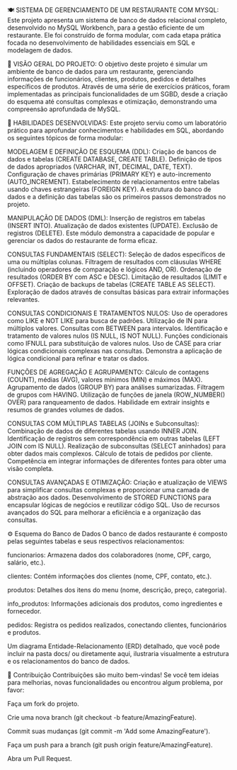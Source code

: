 🍽️ SISTEMA DE GERENCIAMENTO DE UM RESTAURANTE COM MYSQL:
Este projeto apresenta um sistema de banco de dados relacional completo, desenvolvido no MySQL Workbench, para a gestão eficiente de um restaurante. Ele foi construído de forma modular, com cada etapa prática focada no desenvolvimento de habilidades essenciais em SQL e modelagem de dados.

🌟 VISÃO GERAL DO PROJETO:
O objetivo deste projeto é simular um ambiente de banco de dados para um restaurante, gerenciando informações de funcionários, clientes, produtos, pedidos e detalhes específicos de produtos. Através de uma série de exercícios práticos, foram implementadas as principais funcionalidades de um SGBD, desde a criação do esquema até consultas complexas e otimização, demonstrando uma compreensão aprofundada de MySQL.

🚀 HABILIDADES DESENVOLVIDAS:
Este projeto serviu como um laboratório prático para aprofundar conhecimentos e habilidades em SQL, abordando os seguintes tópicos de forma modular:

MODELAGEM E DEFINIÇÃO DE ESQUEMA (DDL):
Criação de bancos de dados e tabelas (CREATE DATABASE, CREATE TABLE).
Definição de tipos de dados apropriados (VARCHAR, INT, DECIMAL, DATE, TEXT).
Configuração de chaves primárias (PRIMARY KEY) e auto-incremento (AUTO_INCREMENT).
Estabelecimento de relacionamentos entre tabelas usando chaves estrangeiras (FOREIGN KEY).
A estrutura do banco de dados e a definição das tabelas são os primeiros passos demonstrados no projeto.

MANIPULAÇÃO DE DADOS (DML):
Inserção de registros em tabelas (INSERT INTO).
Atualização de dados existentes (UPDATE).
Exclusão de registros (DELETE).
Este módulo demonstra a capacidade de popular e gerenciar os dados do restaurante de forma eficaz.

CONSULTAS FUNDAMENTAIS (SELECT):
Seleção de dados específicos de uma ou múltiplas colunas.
Filtragem de resultados com cláusulas WHERE (incluindo operadores de comparação e lógicos AND, OR).
Ordenação de resultados (ORDER BY com ASC e DESC).
Limitação de resultados (LIMIT e OFFSET).
Criação de backups de tabelas (CREATE TABLE AS SELECT).
Exploração de dados através de consultas básicas para extrair informações relevantes.

CONSULTAS CONDICIONAIS E TRATAMENTOS NULOS:
Uso de operadores como LIKE e NOT LIKE para busca de padrões.
Utilização de IN para múltiplos valores.
Consultas com BETWEEN para intervalos.
Identificação e tratamento de valores nulos (IS NULL, IS NOT NULL).
Funções condicionais como IFNULL para substituição de valores nulos.
Uso de CASE para criar lógicas condicionais complexas nas consultas.
Demonstra a aplicação de lógica condicional para refinar e tratar os dados.

FUNÇÕES DE AGREGAÇÃO E AGRUPAMENTO:
Cálculo de contagens (COUNT), médias (AVG), valores mínimos (MIN) e máximos (MAX).
Agrupamento de dados (GROUP BY) para análises sumarizadas.
Filtragem de grupos com HAVING.
Utilização de funções de janela (ROW_NUMBER() OVER) para ranqueamento de dados.
Habilidade em extrair insights e resumos de grandes volumes de dados.

CONSULTAS COM MÚLTIPLAS TABELAS (JOINs e Subconsultas):
Combinação de dados de diferentes tabelas usando INNER JOIN.
Identificação de registros sem correspondência em outras tabelas (LEFT JOIN com IS NULL).
Realização de subconsultas (SELECT aninhados) para obter dados mais complexos.
Cálculo de totais de pedidos por cliente.
Competência em integrar informações de diferentes fontes para obter uma visão completa.

CONSULTAS AVANÇADAS E OTIMIZAÇÃO:
Criação e atualização de VIEWS para simplificar consultas complexas e proporcionar uma camada de abstração aos dados.
Desenvolvimento de STORED FUNCTIONS para encapsular lógicas de negócios e reutilizar código SQL.
Uso de recursos avançados do SQL para melhorar a eficiência e a organização das consultas.

⚙️ Esquema do Banco de Dados
O banco de dados restaurante é composto pelas seguintes tabelas e seus respectivos relacionamentos:

funcionarios: Armazena dados dos colaboradores (nome, CPF, cargo, salário, etc.).

clientes: Contém informações dos clientes (nome, CPF, contato, etc.).

produtos: Detalhes dos itens do menu (nome, descrição, preço, categoria).

info_produtos: Informações adicionais dos produtos, como ingredientes e fornecedor.

pedidos: Registra os pedidos realizados, conectando clientes, funcionários e produtos.

Um diagrama Entidade-Relacionamento (ERD) detalhado, que você pode incluir na pasta docs/ ou diretamente aqui, ilustraria visualmente a estrutura e os relacionamentos do banco de dados.

🤝 Contribuição
Contribuições são muito bem-vindas! Se você tem ideias para melhorias, novas funcionalidades ou encontrou algum problema, por favor:

Faça um fork do projeto.

Crie uma nova branch (git checkout -b feature/AmazingFeature).

Commit suas mudanças (git commit -m 'Add some AmazingFeature').

Faça um push para a branch (git push origin feature/AmazingFeature).

Abra um Pull Request.
